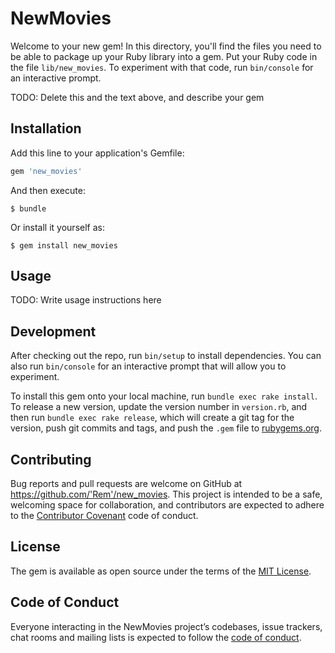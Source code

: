 # NewMovies

Welcome to your new gem! In this directory, you'll find the files you need to be able to package up your Ruby library into a gem. Put your Ruby code in the file `lib/new_movies`. To experiment with that code, run `bin/console` for an interactive prompt.

TODO: Delete this and the text above, and describe your gem

## Installation

Add this line to your application's Gemfile:

```ruby
gem 'new_movies'
```

And then execute:

    $ bundle

Or install it yourself as:

    $ gem install new_movies

## Usage

TODO: Write usage instructions here

## Development

After checking out the repo, run `bin/setup` to install dependencies. You can also run `bin/console` for an interactive prompt that will allow you to experiment.

To install this gem onto your local machine, run `bundle exec rake install`. To release a new version, update the version number in `version.rb`, and then run `bundle exec rake release`, which will create a git tag for the version, push git commits and tags, and push the `.gem` file to [rubygems.org](https://rubygems.org).

## Contributing

Bug reports and pull requests are welcome on GitHub at https://github.com/'Rem'/new_movies. This project is intended to be a safe, welcoming space for collaboration, and contributors are expected to adhere to the [Contributor Covenant](http://contributor-covenant.org) code of conduct.

## License

The gem is available as open source under the terms of the [MIT License](https://opensource.org/licenses/MIT).

## Code of Conduct

Everyone interacting in the NewMovies project’s codebases, issue trackers, chat rooms and mailing lists is expected to follow the [code of conduct](https://github.com/'Rem'/new_movies/blob/master/CODE_OF_CONDUCT.md).
